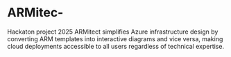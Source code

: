 # ARMitec-
Hackaton project 2025
ARMitect simplifies Azure infrastructure design by converting ARM templates into interactive diagrams and vice versa, making cloud deployments accessible to all users regardless of technical expertise.
